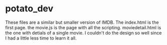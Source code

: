# potato_dev
These files are a similar but smaller version of IMDB.
The index.html is the first page.
the movie.js is the page with all the scripting.
moviedetail.html is the one with detials of a single movie.
I couldn't do the design so well since I had a little less time to learn it all.

